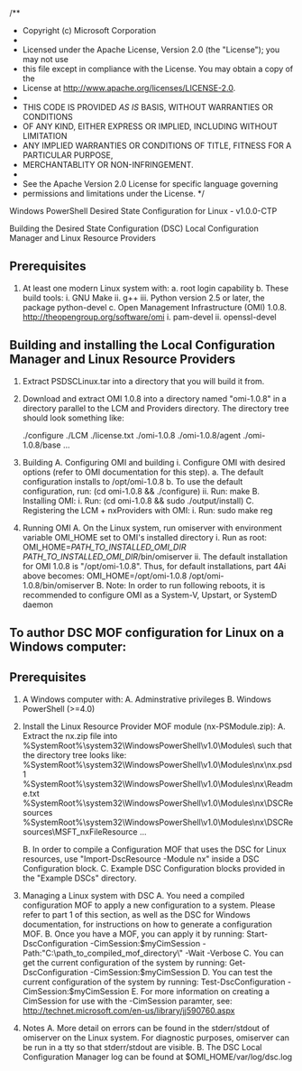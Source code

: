 /**
 * Copyright (c) Microsoft Corporation
 *
 * Licensed under the Apache License, Version 2.0 (the "License"); you may not use 
 * this file except in compliance with the License. You may obtain a copy of the 
 * License at http://www.apache.org/licenses/LICENSE-2.0.
 *  
 * THIS CODE IS PROVIDED *AS IS* BASIS, WITHOUT WARRANTIES OR CONDITIONS 
 * OF ANY KIND, EITHER EXPRESS OR IMPLIED, INCLUDING WITHOUT LIMITATION 
 * ANY IMPLIED WARRANTIES OR CONDITIONS OF TITLE, FITNESS FOR A PARTICULAR PURPOSE, 
 * MERCHANTABLITY OR NON-INFRINGEMENT. 
 *
 * See the Apache Version 2.0 License for specific language governing 
 * permissions and limitations under the License.
 */
 
Windows PowerShell Desired State Configuration for Linux - v1.0.0-CTP


Building the Desired State Configuration (DSC) Local Configuration Manager and Linux Resource Providers

Prerequisites
----------------------------------------------------------------------
1. At least one modern Linux system with:
    a. root login capability
    b. These build tools:
        i.  GNU Make
        ii. g++
		iii. Python version 2.5 or later, the package python-devel
	c. Open Management Infrastructure (OMI) 1.0.8. http://theopengroup.org/software/omi
		i. pam-devel
		ii. openssl-devel


Building and installing the Local Configuration Manager and Linux Resource Providers
----------------------------------------------------------------------
1. Extract PSDSCLinux.tar into a directory that you will build it from.
2. Download and extract OMI 1.0.8 into a directory named "omi-1.0.8" in a directory parallel to the LCM and Providers directory.  The directory tree should look something like:

   ./configure
   ./LCM
   ./license.txt
   ./omi-1.0.8
   ./omi-1.0.8/agent
   ./omi-1.0.8/base
   ...

3. Building
   A. Configuring OMI and building
      i.  Configure OMI with desired options (refer to OMI documentation for this step).
        a. The default configuration installs to /opt/omi-1.0.8
         b. To use the default configuration, run: (cd omi-1.0.8 && ./configure)
      ii. Run: make
   B. Installing OMI:
      i.  Run: (cd omi-1.0.8 && sudo ./output/install)
   C. Registering the LCM + nxProviders with OMI:
      i.  Run: sudo make reg

4. Running OMI
   A. On the Linux system, run omiserver with environment variable OMI_HOME set to OMI's installed directory
      i.  Run as root: OMI_HOME=*PATH_TO_INSTALLED_OMI_DIR* *PATH_TO_INSTALLED_OMI_DIR*/bin/omiserver
      ii. The default installation for OMI 1.0.8 is "/opt/omi-1.0.8".  Thus, for default installations, part 4Ai above becomes:
            OMI_HOME=/opt/omi-1.0.8 /opt/omi-1.0.8/bin/omiserver
   B. Note: In order to run following reboots, it is recommended to configure OMI as a System-V, Upstart, or SystemD daemon 



To author DSC MOF configuration for Linux on a Windows computer:
----------------------------------------------------------------------

Prerequisites
----------------------------------------------------------------------
1. A Windows computer with:
    A. Adminstrative privileges
    B. Windows PowerShell (>=4.0)


1. Install the Linux Resource Provider MOF module (nx-PSModule.zip):
   A. Extract the nx.zip file into %SystemRoot%\system32\WindowsPowerShell\v1.0\Modules\ such that the directory tree looks like:
      %SystemRoot%\system32\WindowsPowerShell\v1.0\Modules\nx\nx.psd1
      %SystemRoot%\system32\WindowsPowerShell\v1.0\Modules\nx\Readme.txt
      %SystemRoot%\system32\WindowsPowerShell\v1.0\Modules\nx\DSCResources
      %SystemRoot%\system32\WindowsPowerShell\v1.0\Modules\nx\DSCResources\MSFT_nxFileResource
      ...

   B. In order to compile a Configuration MOF that uses the DSC for Linux resources, use "Import-DscResource -Module nx" inside a DSC Configuration block.
   C. Example DSC Configuration blocks provided in the "Example DSCs" directory.
  
2. Managing a Linux system with DSC
   A. You need a compiled configuration MOF to apply a new configuration to a system.  Please refer to part 1 of this section, as well as the DSC for Windows documentation, for instructions on how to generate a configuration MOF.
   B. Once you have a MOF, you can apply it by running:
        Start-DscConfiguration -CimSession:$myCimSession -Path:"C:\path_to_compiled_mof_directory\" -Wait -Verbose
   C. You can get the current configuration of the system by running:
        Get-DscConfiguration -CimSession:$myCimSession
   D. You can test the current configuration of the system by running:
        Test-DscConfiguration -CimSession:$myCimSession
   E. For more information on creating a CimSession for use with the -CimSession paramter, see: http://technet.microsoft.com/en-us/library/jj590760.aspx

3. Notes
   A. More detail on errors can be found in the stderr/stdout of omiserver on the Linux system. For diagnostic purposes, omiserver can be run in a tty so that stderr/stdout are visible.
   B. The DSC Local Configuration Manager log can be found at $OMI_HOME/var/log/dsc.log

